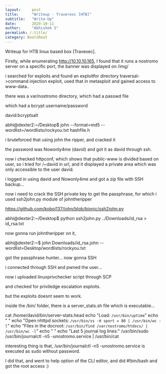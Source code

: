```yaml
---
layout:     post
title:      "Writeup - Traverexc [HTB]"
subtitle:   "Write-Up"
date:       2020-10-11 
author:     "Abhishek S"
permalink: /:title/
category: Boot2Root
---
```


Writeup for HTB linux based box [Travexec].

Firstly, while enumerating http://10.10.10.165, I found that it runs a nostromo server on a specific port, the banner was displayed on /img/

i searched for exploits and found an exploitfor directory traversal->command injection exploit, used that in metasploit and gained access to www-data..

there was a var/nostromo directory, which had a passwd file

which had a bcrypt username/password

david:bcryptsalt


abhi@dexter2:~/Desktop$ john --format=md5 --wordlist=/wordlists/rockyou.txt hashfile.h

i bruteforced that using john the ripper, and cracked it

the password was Nowonly4me (david) and got it as david through ssh.


now i checked httpconf, which shows that public-www is divided based on user, so i tried for /~david in url, and it displayed a private area which was only accessible to the user david.

i logged in using david and Nowonly4me and got a zip file with SSH backup...


now i need to crack the SSH private key to get the passphrase, for which i used ssh2john.py module of johntheripper


https://github.com/koboi137/john/blob/bionic/ssh2john.py


abhi@dexter2:~/Desktop$ python ssh2john.py ../Downloads/id_rsa > id_rsa.txt


now gonna run johntheripper on it,

abhi@dexter2:~$ john Downloads/id_rsa.john --wordlist=Desktop/wordlists/rockyou.txt


got the passphrase hunter... now gonna SSH

i connected through SSH and pwned the user...

now i uploaded linuxprivchecker script through SCP 

and checked for priviledge escalation exploits.

but the exploits doesnt seem to work.


inside the /bin/ folder, there is a server_stats.sh file which is executable...


cat /home/david/bin/server-stats.head
echo "Load: `/usr/bin/uptime`"
echo " "
echo "Open nhttpd sockets: `/usr/bin/ss -H sport = 80 | /usr/bin/wc -l`"
echo "Files in the docroot: `/usr/bin/find /var/nostromo/htdocs/ | /usr/bin/wc -l`"
echo " "
echo "Last 5 journal log lines:"
/usr/bin/sudo /usr/bin/journalctl -n5 -unostromo.service | /usr/bin/cat 


interesting thing is that,   /usr/bin/journalctl -n5 -unostromo.service is executed as sudo without password.


I did that, and went to help option of the CLI editor, and did #!bin/bash and got the root access :)
